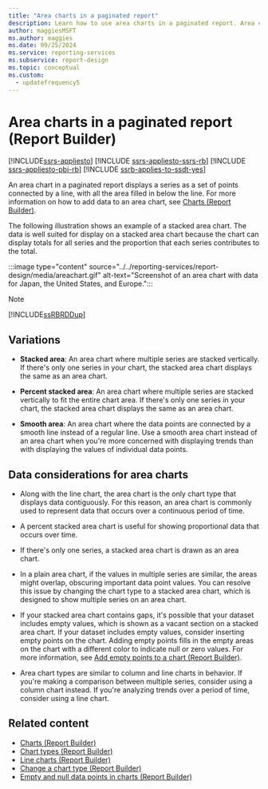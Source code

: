 ```yaml
---
title: "Area charts in a paginated report"
description: Learn how to use area charts in a paginated report. Area charts display a series as a set of points connected by a line, with all the area filled in below the line in Report Builder.
author: maggiesMSFT
ms.author: maggies
ms.date: 09/25/2024
ms.service: reporting-services
ms.subservice: report-design
ms.topic: conceptual
ms.custom:
  - updatefrequency5
---
```

# Area charts in a paginated report (Report Builder)

[!INCLUDE[ssrs-appliesto](../../includes/ssrs-appliesto.md)] [!INCLUDE [ssrs-appliesto-ssrs-rb](../../includes/ssrs-appliesto-ssrs-rb.md)] [!INCLUDE [ssrs-appliesto-pbi-rb](../../includes/ssrs-appliesto-pbi-rb.md)] [!INCLUDE [ssrb-applies-to-ssdt-yes](../../includes/ssrb-applies-to-ssdt-yes.md)]

  An area chart in a paginated report displays a series as a set of points connected by a line, with all the area filled in below the line. For more information on how to add data to an area chart, see [Charts &#40;Report Builder&#41;](../../reporting-services/report-design/charts-report-builder-and-ssrs.md).  
  
 The following illustration shows an example of a stacked area chart. The data is well suited for display on a stacked area chart because the chart can display totals for all series and the proportion that each series contributes to the total.  
  
 :::image type="content" source="../../reporting-services/report-design/media/areachart.gif" alt-text="Screenshot of an area chart with data for Japan, the United States, and Europe.":::
  
> [!NOTE]  
>  [!INCLUDE[ssRBRDDup](../../includes/ssrbrddup-md.md)]  
  
## Variations  
  
-   **Stacked area**: An area chart where multiple series are stacked vertically. If there's only one series in your chart, the stacked area chart displays the same as an area chart.  
  
-   **Percent stacked area**: An area chart where multiple series are stacked vertically to fit the entire chart area. If there's only one series in your chart, the stacked area chart displays the same as an area chart.  
  
-   **Smooth area**: An area chart where the data points are connected by a smooth line instead of a regular line. Use a smooth area chart instead of an area chart when you're more concerned with displaying trends than with displaying the values of individual data points.  
  
## Data considerations for area charts  
  
-   Along with the line chart, the area chart is the only chart type that displays data contiguously. For this reason, an area chart is commonly used to represent data that occurs over a continuous period of time.  
  
-   A percent stacked area chart is useful for showing proportional data that occurs over time.  
  
-   If there's only one series, a stacked area chart is drawn as an area chart.  
  
-   In a plain area chart, if the values in multiple series are similar, the areas might overlap, obscuring important data point values. You can resolve this issue by changing the chart type to a stacked area chart, which is designed to show multiple series on an area chart.  
  
-   If your stacked area chart contains gaps, it's possible that your dataset includes empty values, which is shown as a vacant section on a stacked area chart. If your dataset includes empty values, consider inserting empty points on the chart. Adding empty points fills in the empty areas on the chart with a different color to indicate null or zero values. For more information, see [Add empty points to a chart &#40;Report Builder&#41;](../../reporting-services/report-design/add-empty-points-to-a-chart-report-builder-and-ssrs.md).  
  
-   Area chart types are similar to column and line charts in behavior. If you're making a comparison between multiple series, consider using a column chart instead. If you're analyzing trends over a period of time, consider using a line chart.  
  
## Related content

- [Charts &#40;Report Builder&#41;](../../reporting-services/report-design/charts-report-builder-and-ssrs.md)
- [Chart types &#40;Report Builder&#41;](../../reporting-services/report-design/chart-types-report-builder-and-ssrs.md)
- [Line charts &#40;Report Builder&#41;](../../reporting-services/report-design/line-charts-report-builder-and-ssrs.md)
- [Change a chart type &#40;Report Builder&#41;](../../reporting-services/report-design/change-a-chart-type-report-builder-and-ssrs.md)
- [Empty and null data points in charts &#40;Report Builder&#41;](../../reporting-services/report-design/empty-and-null-data-points-in-charts-report-builder-and-ssrs.md)
